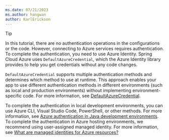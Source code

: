 ```yaml
---
ms.date: 07/21/2023
ms.author: hangwan
author: KarlErickson
---
```


> [!TIP]
> In this tutorial, there are no authentication operations in the configurations or the code. However, connecting to Azure services requires authentication. To complete the authentication, you need to use Azure Identity. Spring Cloud Azure uses `DefaultAzureCredential`, which the Azure Identity library provides to help you get credentials without any code changes.
>
> `DefaultAzureCredential` supports multiple authentication methods and determines which method to use at runtime. This approach enables your app to use different authentication methods in different environments (such as local and production environments) without implementing environment-specific code. For more information, see [DefaultAzureCredential](../../sdk/authentication/azure-hosted-apps.md#default-azure-credential).
>
> To complete the authentication in local development environments, you can use Azure CLI, Visual Studio Code, PowerShell, or other methods. For more information, see [Azure authentication in Java development environments](../../sdk/authentication/dev-env.md). To complete the authentication in Azure hosting environments, we recommend using user-assigned managed identity. For more information, see [What are managed identities for Azure resources?](/azure/active-directory/managed-identities-azure-resources/overview)

